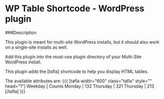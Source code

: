 WP Table Shortcode - WordPress plugin
=================

###Description

This plugin is meant for multi-site WordPress installs, but it should also work on a single-site installs as well.

Add this plugin into the must-use plugin directory of your Multi-Site WordPress install.

This plugin adds the [tafla] shortcode to help you display HTML tables.

The available attributes are:
   {{{
   [tafla width="600"  class="tafla" style="" head="1"]
   Weekday  | Counts
   Monday   | 132
   Thursday | 321
   Thursday | 213 
   [/tafla]
   </pre>
   }}}